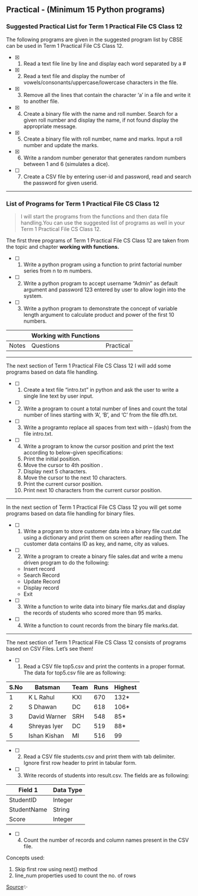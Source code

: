## Practical -  (Minimum 15 Python programs)

### Suggested Practical List for Term 1 Practical File CS Class 12

The following programs are given in the suggested program list by CBSE can be used in Term 1 Practical File CS Class 12.

- [x] 1. Read a text file line by line and display each word separated by a #
- [x] 2. Read a text file and display the number of vowels/consonants/uppercase/lowercase characters in the file.
- [x] 3. Remove all the lines that contain the character ‘a’ in a file and write it to another file.
- [x] 4. Create a binary file with the name and roll number. Search for a given roll number and display the name, if not found display the appropriate message.
- [x] 5. Create a binary file with roll number, name and marks. Input a roll number and update the marks.
- [x] 6. Write a random number generator that generates random numbers between 1 and 6 (simulates a dice).
- [ ] 7. Create a CSV file by entering user-id and password, read and search the password for given userid.
___________________________________________________

### List of Programs for Term 1 Practical File CS Class 12

> I will start the programs from the functions and then data file handling.You can use the suggested list of programs as well in your Term 1 Practical File CS Class 12.

The first three programs of Term 1 Practical File CS Class 12 are taken from the topic and chapter **working with functions.**

- [ ] 1. Write a python program using a function to print factorial number series from n to m numbers.
- [ ] 2. Write a python program to accept username “Admin” as default argument and password 123 entered by user to allow login into the system.
- [ ] 3. Write a python program to demonstrate the concept of variable length argument to calculate product and power of the first 10 numbers.

|	      | Working  with Functions |	         | 
|---    |---                      |  ---     |
| Notes	| Questions               | Practical|

___________________________________________________

The next section of Term 1 Practical File CS Class 12 I will add some programs based on data file handling.

- [ ] 1. Create a text file “intro.txt” in python and ask the user to write a single line text by user input.
- [ ] 2. Write a program to count a total number of lines and count the total number of lines starting with ‘A’, ‘B’, and ‘C’ from the file dfh.txt.
- [ ] 3. Write a programto replace all spaces from text with – (dash) from the file intro.txt.
- [ ] 4. Write a program to know the cursor position and print the text according to below-given specifications:  
   1. Print the initial position. 
   2. Move the cursor to 4th position .
   3. Display next 5 characters.
   4. Move the cursor to the next 10 characters. 
   5. Print the current cursor position.
   6. Print next 10 characters from the current cursor position.
___________________________________________________

In the next section of Term 1 Practical File CS Class 12 you will get some programs based on data file handling for binary files.

- [ ] 1. Write a program to store customer data into a binary file cust.dat using a dictionary and print them on screen after reading them. The customer data contains ID as key, and name, city as values.

- [ ] 2. Write a program to create a binary file sales.dat and write a menu driven program to do the following:
   - Insert record 
   - Search Record
   - Update Record
   - Display record
   - Exit

- [ ] 3. Write a function to write data into binary file marks.dat and display the records of students who scored more than 95 marks.

- [ ] 4. Write a function to count records from the binary file marks.dat.
___________________________________________________

The next section of Term 1 Practical File CS Class 12 consists of programs based on CSV Files. Let’s see them!

- [ ] 1. Read a CSV file top5.csv and print the contents in a proper format. The data for top5.csv file are as following:

|S.No|Batsman     |Team   |Runs |Highest|
|--- |---         |---    |---  |---    |
|1   |K L Rahul   | KXI	  |670  |132*   |
|2	 |S Dhawan    |	DC	  |618  |106*   |
|3	 |David Warner|	SRH	  |548  |85*    |
|4	 |Shreyas Iyer|	DC	  |519  |88*    |
|5	 |Ishan Kishan|	MI  	|516  |99     |

- [ ] 2. Read a CSV file students.csv and print them with tab delimiter. Ignore first row header to print in tabular form. 
- [ ] 3. Write records of students into result.csv. The fields are as following:

|Field 1	   |Data Type |
|---         |---       |
|StudentID	 |Integer   |
|StudentName |String    |
|Score 	     |Integer   |  

- [ ] 4. Count the number of records and column names present in the CSV file.

Concepts used:

1. Skip first row using next() method
2. line_num properties used to count the no. of rows

 [Source](https://www.tutorialaicsip.com/cs-xii-pra/term-1-practical-file-cs-class-12/)✨
